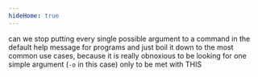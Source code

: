 ```yaml
---
hideHome: true
---
```

can we stop putting every single possible argument to a command in the default help message for programs and just boil it down to the most common use cases, because it is really obnoxious to be looking for one simple argument (`-o` in this case) only to be met with THIS
